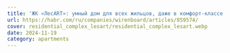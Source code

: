 ```yaml
---
title: 'ЖК «ЛесART»: умный дом для всех жильцов, даже в комфорт-классе'
url: https://habr.com/ru/companies/wirenboard/articles/859574/
cover: residential_complex_lesart/residential_complex_lesart.webp
date: 2024-11-19
category: apartments
---
```

